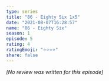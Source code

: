 ```yaml
---
type: series
title: "86 - Eighty Six 1x5"
date: "2021-08-07T16:28:57"
name: "86 - Eighty Six"
season: 1
episode: 5
rating: 4
ratingEmoji: "⭐️⭐️⭐️⭐️"
share: false
---
```


_[No review was written for this episode]_
